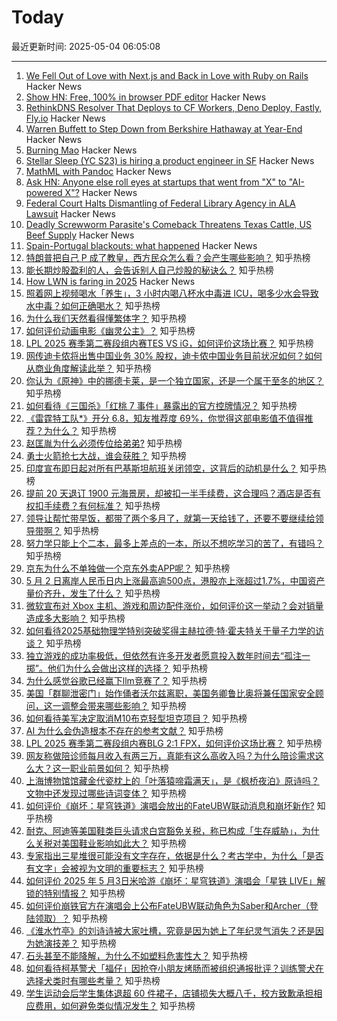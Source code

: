 # Today

最近更新时间: 2025-05-04 06:05:08

--- 
1. [We Fell Out of Love with Next.js and Back in Love with Ruby on Rails](https://hardcover.app/blog/part-1-how-we-fell-out-of-love-with-next-js-and-back-in-love-with-ruby-on-rails-inertia-js) Hacker News
2. [Show HN: Free, 100% in browser PDF editor](https://breezepdf.com) Hacker News
3. [RethinkDNS Resolver That Deploys to CF Workers, Deno Deploy, Fastly, Fly.io](https://github.com/serverless-dns/serverless-dns) Hacker News
4. [Warren Buffett to Step Down from Berkshire Hathaway at Year-End](https://www.bloomberg.com/news/articles/2025-05-03/warren-buffett-to-step-down-from-berkshire-hathaway-at-year-end) Hacker News
5. [Burning Mao](https://granta.com/burning-mao/) Hacker News
6. [Stellar Sleep (YC S23) is hiring a product engineer in SF](https://www.ycombinator.com/companies/stellar-sleep/jobs/Yb9IzAW-founding-product-engineer) Hacker News
7. [MathML with Pandoc](https://leancrew.com/all-this/2025/05/mathml-with-pandoc/) Hacker News
8. [Ask HN: Anyone else roll eyes at startups that went from "X" to "AI-powered X"?](https://news.ycombinator.com/item?id=43881396) Hacker News
9. [Federal Court Halts Dismantling of Federal Library Agency in ALA Lawsuit](https://www.ala.org/news/2025/05/federal-court-halts-dismantling-federal-library-agency-ala-lawsuit) Hacker News
10. [Deadly Screwworm Parasite's Comeback Threatens Texas Cattle, US Beef Supply](http://www.bloomberg.com/news/features/2025-05-02/deadly-screwworm-parasite-s-comeback-threatens-texas-cattle-us-beef-supply) Hacker News
11. [Spain-Portugal blackouts: what happened](https://theconversation.com/spain-portugal-blackouts-what-actually-happened-and-what-can-iberia-and-europe-learn-from-it-255666) Hacker News
12. [特朗普把自己 P 成了教皇，西方民众怎么看？会产生哪些影响？](https://www.zhihu.com/question/1902093606350709574) 知乎热榜
13. [能长期炒股盈利的人，会告诉别人自己炒股的秘诀么？](https://www.zhihu.com/question/588683359) 知乎热榜
14. [How LWN is faring in 2025](https://lwn.net/Articles/1019217/) Hacker News
15. [照着网上视频喝水「养生」，3 小时内喝八杯水中毒进 ICU，喝多少水会导致水中毒？如何正确喝水？](https://www.zhihu.com/question/1900954093507278637) 知乎热榜
16. [为什么我们天然看得懂繁体字？](https://www.zhihu.com/question/13460322187) 知乎热榜
17. [如何评价动画电影《幽灵公主》？](https://www.zhihu.com/question/32080226) 知乎热榜
18. [LPL 2025 赛季第二赛段组内赛TES VS iG，如何评价这场比赛？](https://www.zhihu.com/question/1902093871325885070) 知乎热榜
19. [网传迪卡侬将出售中国业务 30% 股权，迪卡侬中国业务目前状况如何？如何从商业角度解读此举？](https://www.zhihu.com/question/1900970324528427564) 知乎热榜
20. [你认为《原神》中的挪德卡莱，是一个独立国家，还是一个属于至冬的地区？](https://www.zhihu.com/question/1901277160997643931) 知乎热榜
21. [如何看待《三国杀》「红桃 7 事件」暴露出的官方控牌情况？](https://www.zhihu.com/question/1900843010197022088) 知乎热榜
22. [《雷霆特工队*》开分 6.8，知友推荐度 69%，你觉得这部电影值不值得推荐？为什么？](https://www.zhihu.com/question/1901596595193086596) 知乎热榜
23. [赵匡胤为什么必须传位给弟弟?](https://www.zhihu.com/question/1899222355290592409) 知乎热榜
24. [勇士火箭抢七大战，谁会获胜？](https://www.zhihu.com/question/1901969879348806330) 知乎热榜
25. [印度宣布即日起对所有巴基斯坦航班关闭领空，这背后的动机是什么？](https://www.zhihu.com/question/1901576688212637405) 知乎热榜
26. [提前 20 天退订 1900 元海景房，却被扣一半手续费，这合理吗？酒店是否有权扣手续费？有何标准？](https://www.zhihu.com/question/1899920689122731417) 知乎热榜
27. [领导让帮忙带早饭，都带了两个多月了，就第一天给钱了，还要不要继续给领导带啊？](https://www.zhihu.com/question/1895052402471728619) 知乎热榜
28. [努力学只能上个二本，最多上差点的一本，所以不想吃学习的苦了，有错吗？](https://www.zhihu.com/question/1899217979176105392) 知乎热榜
29. [京东为什么不单独做一个京东外卖APP呢？](https://www.zhihu.com/question/1900816477176701134) 知乎热榜
30. [5 月 2 日离岸人民币日内上涨最高逾500点，港股亦上涨超过1.7%，中国资产量价齐升，发生了什么？](https://www.zhihu.com/question/1901723303523125104) 知乎热榜
31. [微软宣布对 Xbox 主机、游戏和周边配件涨价，如何评价这一举动？会对销量造成多大影响？](https://www.zhihu.com/question/1901589012365439824) 知乎热榜
32. [如何看待2025基础物理学特别突破奖得主赫拉德·特·霍夫特关于量子力学的访谈？](https://www.zhihu.com/question/1901556855068656730) 知乎热榜
33. [独立游戏的成功率极低，但依然有许多开发者愿意投入数年时间去“孤注一掷”。他们为什么会做出这样的选择？](https://www.zhihu.com/question/1900843885778928376) 知乎热榜
34. [为什么感觉谷歌已经赢下llm竞赛了？](https://www.zhihu.com/question/1895510949819016773) 知乎热榜
35. [美国「群聊泄密门」始作俑者沃尔兹离职，美国务卿鲁比奥将兼任国家安全顾问，这一调整会带来哪些影响？](https://www.zhihu.com/question/1901547107145445813) 知乎热榜
36. [如何看待美军决定取消M10布克轻型坦克项目？](https://www.zhihu.com/question/1900535036534592532) 知乎热榜
37. [AI 为什么会伪造根本不存在的参考文献？](https://www.zhihu.com/question/14497416309) 知乎热榜
38. [LPL 2025 赛季第二赛段组内赛BLG 2:1 FPX，如何评价这场比赛？](https://www.zhihu.com/question/1902047949917238106) 知乎热榜
39. [网友称做陪诊师每月收入有两三万，真能有这么高收入吗？为什么陪诊需求这么大？这一职业前景如何？](https://www.zhihu.com/question/1901941131895342427) 知乎热榜
40. [上海博物馆馆藏金代瓷枕上的「叶落猿啼霜满天」，是《枫桥夜泊》原诗吗？文物中还发现过哪些诗词变体？](https://www.zhihu.com/question/1899062932307948313) 知乎热榜
41. [如何评价《崩坏：星穹铁道》演唱会放出的FateUBW联动消息和崩坏新作?](https://www.zhihu.com/question/1902111606680298994) 知乎热榜
42. [耐克、阿迪等美国鞋类巨头请求白宫豁免关税，称已构成「生存威胁」，为什么关税对美国鞋业影响如此大？](https://www.zhihu.com/question/1901928675697451102) 知乎热榜
43. [专家指出三星堆很可能没有文字存在，依据是什么？考古学中，为什么「是否有文字」会被视为文明的重要标志？](https://www.zhihu.com/question/1900291080601208337) 知乎热榜
44. [如何评价 2025 年 5 月3日米哈游《崩坏：星穹铁道》演唱会「星铁 LIVE」解锁的特别情报？](https://www.zhihu.com/question/1902111488468050290) 知乎热榜
45. [如何评价崩铁官方在演唱会上公布FateUBW联动角色为Saber和Archer（登陆领取）？](https://www.zhihu.com/question/1902111006844512032) 知乎热榜
46. [《淮水竹亭》的刘诗诗被大家吐槽，究竟是因为她上了年纪灵气消失？还是因为她演技差？](https://www.zhihu.com/question/1901643134993170637) 知乎热榜
47. [石头甚至不能降解，为什么不如塑料危害性大？](https://www.zhihu.com/question/1890847255059230873) 知乎热榜
48. [如何看待柯基警犬「福仔」因抢夺小朋友烤肠而被组织通报批评？训练警犬在选择犬类时有哪些考量？](https://www.zhihu.com/question/1901755423884812777) 知乎热榜
49. [学生运动会后学生集体退超 60 件裙子，店铺损失大概八千，校方致歉承担相应费用，如何避免类似情况发生？](https://www.zhihu.com/question/1901939219317876212) 知乎热榜
